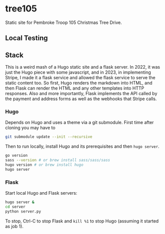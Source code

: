 # tree105

Static site for Pembroke Troop 105 Christmas Tree Drive.


## Local Testing


## Stack

This is a weird mash of a Hugo static site and a flask server. In 2022, it was just the Hugo piece with some
javascript, and in 2023, in implementing Stripe, I made it a flask service and allowed the flask service to serve the static content too. So first, Hugo renders the markdown into HTML, and then Flask can render the HTML and any
other templates into HTTP responses. Also and more importantly, Flask implements the API called by the
payment and address forms as well as the webhooks that Stripe calls.

### Hugo

Depends on Hugo and uses a theme via a git submodule.  First time after cloning you may have to

```sh
git submodule update --init --recursive
```

Then to run locally, install Hugo and its prerequisites and then `hugo server`.

```sh
go version
sass --version # or brew install sass/sass/sass
hugo version # or brew install hugo
hugo server
```

### Flask

Start local Hugo and Flask servers:

```sh
hugo server &
cd server
python server.py
```

To stop, Ctrl-C to stop Flask and `kill %1` to stop Hugo (assuming it started as job 1).
